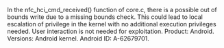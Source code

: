 In the nfc_hci_cmd_received() function of core.c, there is a possible out of bounds write due to a missing bounds check. This could lead to local escalation of privilege in the kernel with no additional execution privileges needed. User interaction is not needed for exploitation. Product: Android. Versions: Android kernel. Android ID: A-62679701.